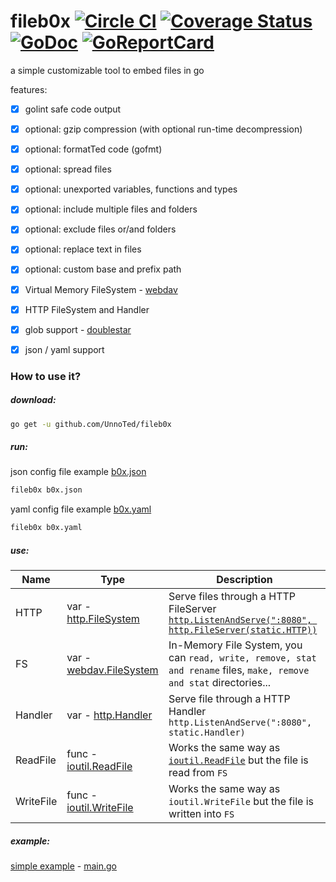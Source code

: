 fileb0x [![Circle CI](https://circleci.com/gh/UnnoTed/fileb0x.svg?style=svg)](https://circleci.com/gh/UnnoTed/fileb0x) [![Coverage Status](https://coveralls.io/repos/github/UnnoTed/fileb0x/badge.svg?branch=master)](https://coveralls.io/github/UnnoTed/fileb0x?branch=master) [![GoDoc](https://godoc.org/github.com/UnnoTed/fileb0x?status.svg)](https://godoc.org/github.com/UnnoTed/fileb0x) [![GoReportCard](http://goreportcard.com/badge/unnoted/fileb0x)](http://goreportcard.com/report/unnoted/fileb0x)
=======
a simple customizable tool to embed files in go

features:

- [x] golint safe code output

- [x] optional: gzip compression (with optional run-time decompression)

- [x] optional: formatTed code (gofmt)

- [x] optional: spread files

- [x] optional: unexported variables, functions and types

- [x] optional: include multiple files and folders

- [x] optional: exclude files or/and folders

- [x] optional: replace text in files

- [x] optional: custom base and prefix path

- [x] Virtual Memory FileSystem - [webdav](https://godoc.org/golang.org/x/net/webdav)

- [x] HTTP FileSystem and Handler

- [x] glob support - [doublestar](https://github.com/bmatcuk/doublestar)

- [x] json / yaml support

### How to use it?

##### download:

```bash
go get -u github.com/UnnoTed/fileb0x 
```

##### run:

json config file example [b0x.json](https://raw.githubusercontent.com/UnnoTed/fileb0x/master/_example/simple/b0x.json)
```bash
fileb0x b0x.json
```
yaml config file example [b0x.yaml](https://github.com/UnnoTed/fileb0x/blob/master/_example/simple/b0x.yaml)
```bash
fileb0x b0x.yaml
```

##### use:

Name                  | Type                                                                            | Description
--------------------- | ------------------------------------------------------------------------------- | ------------------
HTTP                  | var - [http.FileSystem](https://golang.org/pkg/net/http/#FileSystem)            | Serve files through a HTTP FileServer [`http.ListenAndServe(":8080", http.FileServer(static.HTTP))`](https://github.com/UnnoTed/fileb0x/blob/master/_example/simple/main.go#L28)
FS                    | var - [webdav.FileSystem](https://godoc.org/golang.org/x/net/webdav#FileSystem) | In-Memory File System, you can `read, write, remove, stat and rename` files, `make, remove and stat` directories...
Handler               | var - [http.Handler](https://golang.org/pkg/net/http/#Handler)                  | Serve file through a HTTP Handler `http.ListenAndServe(":8080", static.Handler)`
ReadFile              | func - [ioutil.ReadFile](https://godoc.org/io/ioutil#ReadFile)                  | Works the same way as [`ioutil.ReadFile`](https://github.com/UnnoTed/fileb0x/blob/master/_example/simple/main.go#L11) but the file is read from `FS`
WriteFile             | func - [ioutil.WriteFile](https://godoc.org/io/ioutil#WriteFile)                | Works the same way as `ioutil.WriteFile` but the file is written into `FS`


##### example:

[simple example](https://github.com/UnnoTed/fileb0x/tree/master/_example/simple) -
[main.go](https://github.com/UnnoTed/fileb0x/blob/master/_example/simple/main.go)
